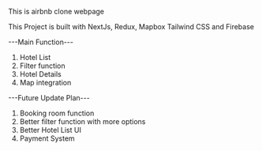 This is airbnb clone webpage

This Project is built with NextJs, Redux, Mapbox Tailwind CSS and Firebase

---Main Function---
1) Hotel List
2) Filter function 
3) Hotel Details
4) Map integration




---Future Update Plan---
1) Booking room function
2) Better filter function with more options
3) Better Hotel List UI
4) Payment System
